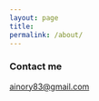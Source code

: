 ```yaml
---
layout: page
title: 
permalink: /about/
---
```


### Contact me

[ainory83@gmail.com](mailto:ainory83@gmail.com)
